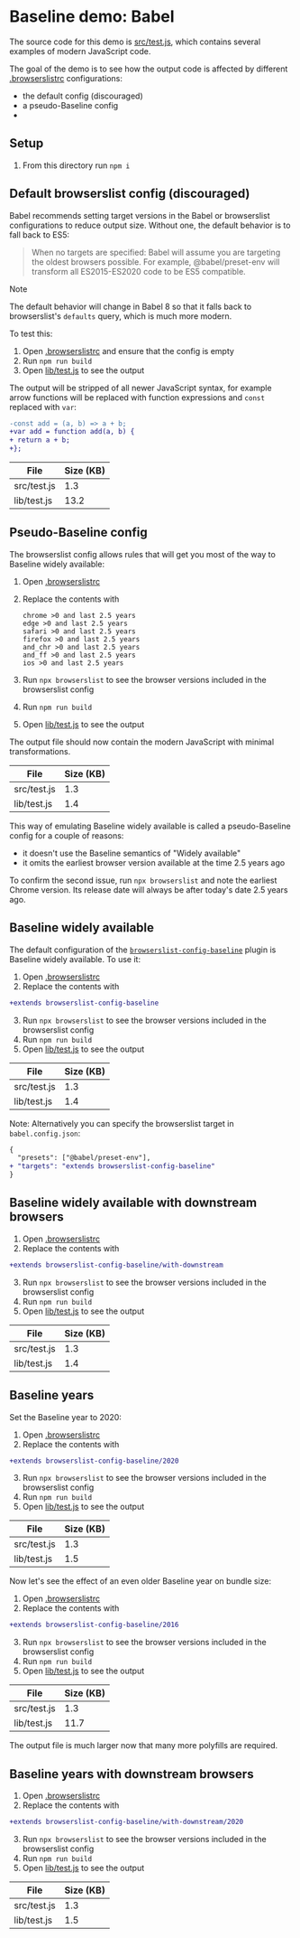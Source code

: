 # Baseline demo: Babel

The source code for this demo is [src/test.js](src/test.js), which contains several examples of modern JavaScript code.

The goal of the demo is to see how the output code is affected by different [.browserslistrc](.browserslistrc) configurations:

- the default config (discouraged)
- a pseudo-Baseline config
- 

## Setup

1. From this directory run `npm i`

## Default browserslist config (discouraged)

Babel recommends setting target versions in the Babel or browserslist configurations to reduce output size. Without one, the default behavior is to fall back to ES5:

> When no targets are specified: Babel will assume you are targeting the oldest browsers possible. For example, @babel/preset-env will transform all ES2015-ES2020 code to be ES5 compatible.

> [!NOTE]
> The default behavior will change in Babel 8 so that it falls back to browserslist's `defaults` query, which is much more modern.

To test this:

1. Open [.browserslistrc](.browserslistrc) and ensure that the config is empty
2. Run `npm run build`
3. Open [lib/test.js](lib/test.js) to see the output

The output will be stripped of all newer JavaScript syntax, for example arrow functions will be replaced with function expressions and `const` replaced with `var`:

```diff
-const add = (a, b) => a + b;
+var add = function add(a, b) {
+ return a + b;
+};
```

File | Size (KB)
-- | --
src/test.js | 1.3
lib/test.js | 13.2

## Pseudo-Baseline config

The browserslist config allows rules that will get you most of the way to Baseline widely available:

1. Open [.browserslistrc](.browserslistrc)
2. Replace the contents with

    ```
    chrome >0 and last 2.5 years
    edge >0 and last 2.5 years
    safari >0 and last 2.5 years
    firefox >0 and last 2.5 years
    and_chr >0 and last 2.5 years
    and_ff >0 and last 2.5 years
    ios >0 and last 2.5 years
    ```
3. Run `npx browserslist` to see the browser versions included in the browserslist config
4. Run `npm run build`
5. Open [lib/test.js](lib/test.js) to see the output

The output file should now contain the modern JavaScript with minimal transformations.

File | Size (KB)
-- | --
src/test.js | 1.3
lib/test.js | 1.4

This way of emulating Baseline widely available is called a pseudo-Baseline config for a couple of reasons:

- it doesn't use the Baseline semantics of "Widely available"
- it omits the earliest browser version available at the time 2.5 years ago

To confirm the second issue, run `npx browserslist` and note the earliest Chrome version. Its release date will always be after today's date 2.5 years ago.

## Baseline widely available

The default configuration of the [`browserslist-config-baseline`](https://github.com/web-platform-dx/browserslist-config-baseline) plugin is Baseline widely available. To use it:

1. Open [.browserslistrc](.browserslistrc)
2. Replace the contents with

  ```diff
  +extends browserslist-config-baseline
  ```
3. Run `npx browserslist` to see the browser versions included in the browserslist config
4. Run `npm run build`
5. Open [lib/test.js](lib/test.js) to see the output

File | Size (KB)
-- | --
src/test.js | 1.3
lib/test.js | 1.4

Note: Alternatively you can specify the browserslist target in `babel.config.json`:

```diff
{
  "presets": ["@babel/preset-env"],
+ "targets": "extends browserslist-config-baseline"
}
```

## Baseline widely available with downstream browsers

1. Open [.browserslistrc](.browserslistrc)
2. Replace the contents with

  ```diff
  +extends browserslist-config-baseline/with-downstream
  ```
3. Run `npx browserslist` to see the browser versions included in the browserslist config
4. Run `npm run build`
5. Open [lib/test.js](lib/test.js) to see the output

File | Size (KB)
-- | --
src/test.js | 1.3
lib/test.js | 1.4

## Baseline years

Set the Baseline year to 2020:

1. Open [.browserslistrc](.browserslistrc)
2. Replace the contents with

  ```diff
  +extends browserslist-config-baseline/2020
  ```
3. Run `npx browserslist` to see the browser versions included in the browserslist config
4. Run `npm run build`
5. Open [lib/test.js](lib/test.js) to see the output

File | Size (KB)
-- | --
src/test.js | 1.3
lib/test.js | 1.5

Now let's see the effect of an even older Baseline year on bundle size:

1. Open [.browserslistrc](.browserslistrc)
2. Replace the contents with

  ```diff
  +extends browserslist-config-baseline/2016
  ```
3. Run `npx browserslist` to see the browser versions included in the browserslist config
4. Run `npm run build`
5. Open [lib/test.js](lib/test.js) to see the output

File | Size (KB)
-- | --
src/test.js | 1.3
lib/test.js | 11.7

The output file is much larger now that many more polyfills are required.

## Baseline years with downstream browsers

1. Open [.browserslistrc](.browserslistrc)
2. Replace the contents with

  ```diff
  +extends browserslist-config-baseline/with-downstream/2020
  ```
3. Run `npx browserslist` to see the browser versions included in the browserslist config
4. Run `npm run build`
5. Open [lib/test.js](lib/test.js) to see the output

File | Size (KB)
-- | --
src/test.js | 1.3
lib/test.js | 1.5
